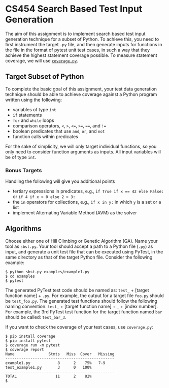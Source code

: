 # CS454 Search Based Test Input Generation

The aim of this assignment is to implement search based test input generation technique for a subset of Python. To achieve this, you need to first instrument the target `.py` file, and then generate inputs for functions in the file in the format of pytest unit test cases, in such a way that they achieve the highest statement coverage possible. To measure statement coverage, we will use [`coverage.py`](https://coverage.readthedocs.io/en/7.3.1/). 

## Target Subset of Python

To complete the basic goal of this assignment, your test data generation technique should be able to achieve coverage against a Python program written using the following:

- variables of type `int`
- `if` statements
- `for` and `while` loops
- comparison operators, `<`, `>`, `<=`, `>=`, `==`, and `!=`
- boolean predicates that use `and`, `or`, and `not`
- function calls within predicates

For the sake of simplicity, we will only target individual functions, so you only need to consider function arguments as inputs. All input variables will be of type `int`.

### Bonus Targets

Handling the following will give you additional points

- tertiary expressions in predicates, e.g., `if True if x == 42 else False:` or `if 4 if x > 0 else 2 > 3:`
- the `in` operators for collections, e.g., `if x in y:` in which `y` is a set or a list
- implement Alternating Variable Method (AVM) as the solver

## Algorithms

Choose either one of Hill Climbing or Genetic Algorithm (GA). Name your tool as `sbst.py`. Your tool should accept a path to a Python file (`.py`) as input, and generate a unit test file that can be executed using PyTest, in the same directory as that of the target Python file. Consider the following example:

```
$ python sbst.py examples/example1.py
$ cd examples
$ pytest
```

The generated PyTest test code should be named as: `test_` + [target function name] + `.py`. For example, the output for a target file `foo.py` should be `test_foo.py`. The generated test functions should follow the following naming convention: `test_` + [target function name] + `_` + [index number]. For example, the 3rd PyTest test function for the target function named `bar` should be called: `test_bar_3`. 

If you want to check the coverage of your test cases, use `coverage.py`:

```
$ pip install coverage
$ pip install pytest
$ coverage run -m pytest
$ coverage report
Name               Stmts   Miss  Cover   Missing
------------------------------------------------
example1.py            8      2    75%   7-9
test_example1.py       3      0   100%
------------------------------------------------
TOTAL                 11      2    82%
$
```
